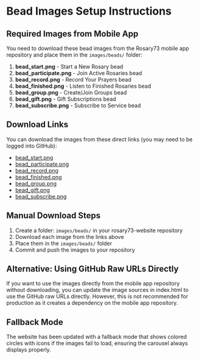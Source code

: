 # Bead Images Setup Instructions

## Required Images from Mobile App

You need to download these bead images from the Rosary73 mobile app repository and place them in the `images/beads/` folder:

1. **bead_start.png** - Start a New Rosary bead
2. **bead_participate.png** - Join Active Rosaries bead
3. **bead_record.png** - Record Your Prayers bead
4. **bead_finished.png** - Listen to Finished Rosaries bead
5. **bead_group.png** - Create/Join Groups bead
6. **bead_gift.png** - Gift Subscriptions bead
7. **bead_subscribe.png** - Subscribe to Service bead

## Download Links

You can download the images from these direct links (you may need to be logged into GitHub):

- [bead_start.png](https://raw.githubusercontent.com/toespin/rosary73/main/assets/images/bead_start.png)
- [bead_participate.png](https://raw.githubusercontent.com/toespin/rosary73/main/assets/images/bead_participate.png)
- [bead_record.png](https://raw.githubusercontent.com/toespin/rosary73/main/assets/images/bead_record.png)
- [bead_finished.png](https://raw.githubusercontent.com/toespin/rosary73/main/assets/images/bead_finished.png)
- [bead_group.png](https://raw.githubusercontent.com/toespin/rosary73/main/assets/images/bead_group.png)
- [bead_gift.png](https://raw.githubusercontent.com/toespin/rosary73/main/assets/images/bead_gift.png)
- [bead_subscribe.png](https://raw.githubusercontent.com/toespin/rosary73/main/assets/images/bead_subscribe.png)

## Manual Download Steps

1. Create a folder: `images/beads/` in your rosary73-website repository
2. Download each image from the links above
3. Place them in the `images/beads/` folder
4. Commit and push the images to your repository

## Alternative: Using GitHub Raw URLs Directly

If you want to use the images directly from the mobile app repository without downloading, you can update the image sources in index.html to use the GitHub raw URLs directly. However, this is not recommended for production as it creates a dependency on the mobile app repository.

## Fallback Mode

The website has been updated with a fallback mode that shows colored circles with icons if the images fail to load, ensuring the carousel always displays properly.